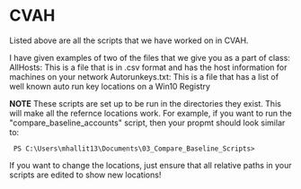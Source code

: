 # CVAH
Listed above are all the scripts that we have worked on in CVAH. 

I have given examples of two of the files that we give you as a part of class:
  AllHosts:        This is a file that is in .csv format and has the host information for machines on your network
  Autorunkeys.txt: This is a file that has a list of well known auto run key locations on a Win10 Registry
  
**NOTE** 
These scripts are set up to be run in the directories they exist. This will make all the refernce locations work. 
   For example, if you want to run the "compare_baseline_accounts" script, then your propmt should look similar to:
           
     PS C:\Users\mhallit13\Documents\03_Compare_Baseline_Scripts>
           
   If you want to change the locations, just ensure that all relative paths in your scripts are edited to show new locations!
            
           
